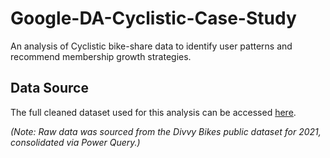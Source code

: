 # Google-DA-Cyclistic-Case-Study
An analysis of Cyclistic bike-share data to identify user patterns and recommend membership growth strategies.
## Data Source
The full cleaned dataset used for this analysis can be accessed [here](https://drive.google.com/drive/folders/1GR1iW0K9maVBf858gIl_Etbqd0P4BICj?usp=sharing).

*(Note: Raw data was sourced from the Divvy Bikes public dataset for 2021, consolidated via Power Query.)*
